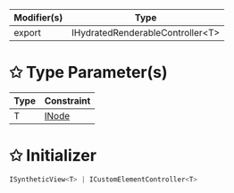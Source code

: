 | Modifier(s)                            | Type                     |
|----------------------------------------|--------------------------|
| export | IHydratedRenderableController&lt;T&gt; |

# &#10025; Type Parameter(s)

| Type | Constraint                               |
| ---- | ---------------------------------------- |
| T    | [INode](/runtime/interface/dom/inode.md) |

# &#10025; Initializer

```ts
ISyntheticView<T> | ICustomElementController<T>
```